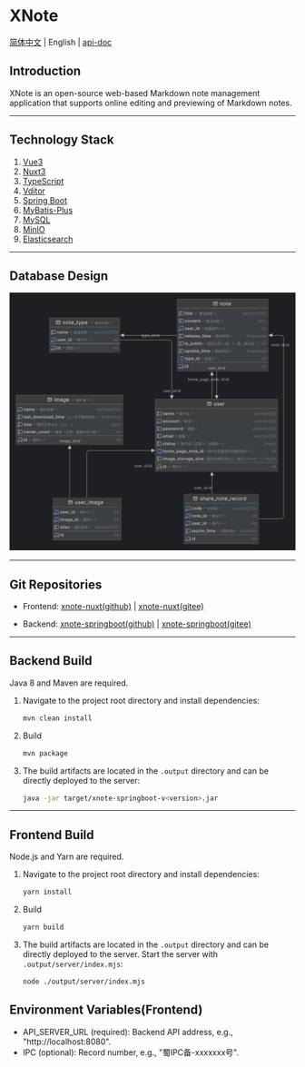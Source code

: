 # XNote

[简体中文](readme.md) | English |  [api-doc](./docs/api-doc.md)

## Introduction

XNote is an open-source web-based Markdown note management application that supports online editing and previewing of Markdown notes.

---

## Technology Stack

1. [Vue3](https://github.com/vuejs/)
2. [Nuxt3](https://nuxt.com/)
3. [TypeScript](https://www.typescriptlang.org/)
4. [Vditor](https://github.com/Vanessa219/vditor)
5. [Spring Boot](https://spring.io/guides/gs/spring-boot)
6. [MyBatis-Plus](https://baomidou.com)
7. [MySQL](https://www.mysql.com/)
8. [MinIO](https://min.io/)
9. [Elasticsearch](https://www.elastic.co/cn/elasticsearch/)

---

## Database Design

![Database Design](./docs/images/database.png)

---

## Git Repositories

- Frontend: [xnote-nuxt(github)](https://github.com/XCLHove/xnote-nuxt) | [xnote-nuxt(gitee)](https://gitee.com/xclhove/xnote-nuxt)

- Backend: [xnote-springboot(github)](https://github.com/XCLHove/xnote-springboot) | [xnote-springboot(gitee)](https://gitee.com/xclhove/xnote-springboot)

---

## Backend Build

Java 8 and Maven are required.

1. Navigate to the project root directory and install dependencies:
    ```sh
    mvn clean install
    ```
2. Build
    ```sh
    mvn package
    ```
3. The build artifacts are located in the `.output` directory and can be directly deployed to the server:
   ```sh
   java -jar target/xnote-springboot-v<version>.jar
   ```

---

## Frontend Build

Node.js and Yarn are required.

1. Navigate to the project root directory and install dependencies:
    ```sh
    yarn install
    ```
2. Build
    ```sh
    yarn build
    ```
3. The build artifacts are located in the `.output` directory and can be directly deployed to the server. Start the server with `.output/server/index.mjs`:
   ```sh
   node ./output/server/index.mjs
   ```

## Environment Variables(Frontend)
* API_SERVER_URL (required): Backend API address, e.g., "http://localhost:8080".
* IPC (optional): Record number, e.g., "蜀IPC备-xxxxxxx号".